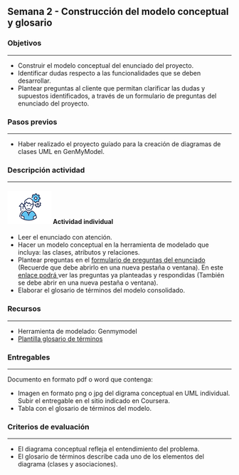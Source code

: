 
## Semana 2 - Construcción del modelo conceptual y glosario

### Objetivos

---
* Construir el modelo conceptual del enunciado del proyecto. 
* Identificar dudas respecto a las funcionalidades que se deben desarrollar. 
* Plantear preguntas al cliente que permitan clarificar las dudas y supuestos identificados, a través de un formulario de preguntas del enunciado del proyecto. 

### Pasos previos

---
* Haber realizado el proyecto guíado para la creación de diagramas de clases UML en GenMyModel. 

### Descripción actividad

---
#### ![](./../../assets/images/individuo.png) Actividad individual

* Leer el enunciado con atención. 
* Hacer un modelo conceptual en la herramienta de modelado que incluya: las clases, atributos y relaciones. 
* Plantear preguntas en el [formulario de preguntas del enunciado ](https://forms.office.com/Pages/ResponsePage.aspx?id=fAS9-kj_KkmLu4-YufucyvZ7CtW1qa1Avs-Qs6q-HpNUMlpBQ0gxSloxVVZFNFJZUEU4TThMVE5XWi4u) (Recuerde que debe abrirlo en una nueva pestaña o ventana). En este [enlace podrá ](https://uniandes-my.sharepoint.com/:x:/g/personal/misovirtual-pea_uniandes_edu_co/EaZVkIE1VLpPh00-xkoDMBUBITFnyxGXyNAo8yKXOHLYpQ?e=U1AKll) ver las preguntas ya planteadas y respondidas (También se debe abrir en una nueva pestaña o ventana).
* Elaborar el glosario de términos del modelo consolidado. 


### Recursos 

---
* Herramienta de modelado: Genmymodel 
* [Plantilla glosario de términos](MT1PEA-FM-Glosario.md) 

### Entregables

---
Documento en formato pdf o word que contenga:
* Imagen en formato png o jpg del digrama conceptual en UML individual. Subir el entregable en el sitio indicado en Coursera.
* Tabla con el glosario de términos del modelo.  

### Criterios de evaluación

---

* El diagrama conceptual refleja el entendimiento del problema.
* El glosario de términos describe cada uno de los elementos del diagrama (clases y asociaciones).
